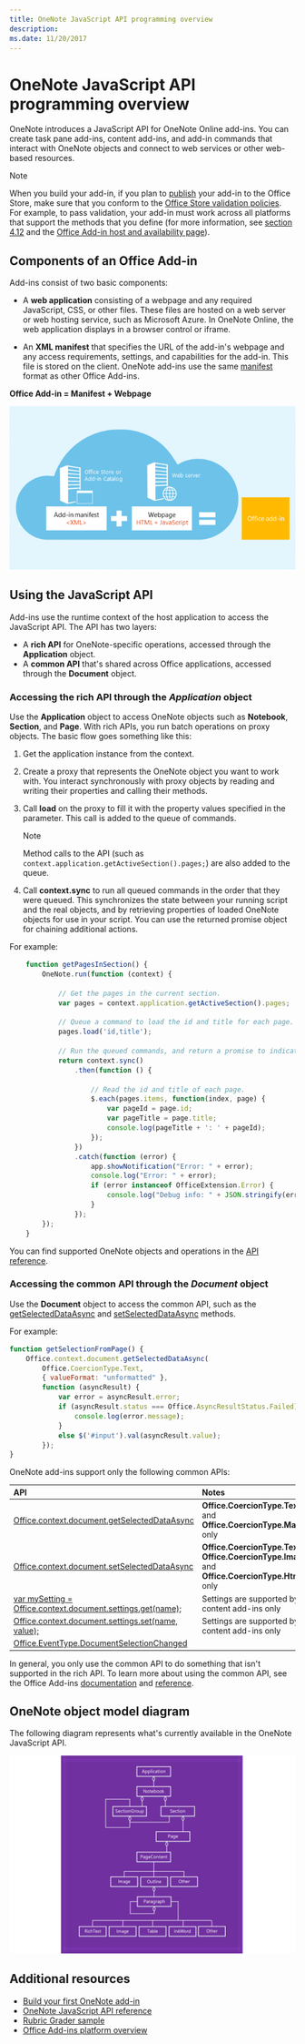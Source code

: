 ```yaml
---
title: OneNote JavaScript API programming overview
description: 
ms.date: 11/20/2017 
---
```


# OneNote JavaScript API programming overview

OneNote introduces a JavaScript API for OneNote Online add-ins. You can create task pane add-ins, content add-ins, and add-in commands that interact with OneNote objects and connect to web services or other web-based resources.

> [!NOTE]
> When you build your add-in, if you plan to [publish](../publish/publish.md) your add-in to the Office Store, make sure that you conform to the [Office Store validation policies](https://msdn.microsoft.com/en-us/library/jj220035.aspx). For example, to pass validation, your add-in must work across all platforms that support the methods that you define (for more information, see [section 4.12](https://msdn.microsoft.com/en-us/library/jj220035.aspx#Anchor_3) and the [Office Add-in host and availability page](https://dev.office.com/add-in-availability)).

## Components of an Office Add-in

Add-ins consist of two basic components:

- A **web application** consisting of a webpage and any required JavaScript, CSS, or other files. These files are hosted on a web server or web hosting service, such as Microsoft Azure. In OneNote Online, the web application displays in a browser control or iframe.
	
- An **XML manifest** that specifies the URL of the add-in's webpage and any access requirements, settings, and capabilities for the add-in. This file is stored on the client. OneNote add-ins use the same [manifest](https://dev.office.com/docs/add-ins/overview/add-in-manifests) format as other Office Add-ins.

**Office Add-in = Manifest + Webpage**

![An Office add-in consists of a manifest and webpage](../images/onenote-add-in.png)

## Using the JavaScript API

Add-ins use the runtime context of the host application to access the JavaScript API. The API has two layers: 

- A **rich API** for OneNote-specific operations, accessed through the **Application** object.
- A **common API** that's shared across Office applications, accessed through the **Document** object.

### Accessing the rich API through the *Application* object

Use the **Application** object to access OneNote objects such as **Notebook**, **Section**, and **Page**. With rich APIs, you run batch operations on proxy objects. The basic flow goes something like this: 

1. Get the application instance from the context.

2. Create a proxy that represents the OneNote object you want to work with. You interact synchronously with proxy objects by reading and writing their properties and calling their methods. 

3. Call **load** on the proxy to fill it with the property values specified in the parameter. This call is added to the queue of commands.

   > [!NOTE]
   > Method calls to the API (such as `context.application.getActiveSection().pages;`) are also added to the queue.

4. Call **context.sync** to run all queued commands in the order that they were queued. This synchronizes the state between your running script and the real objects, and by retrieving properties of loaded OneNote objects for use in your script. You can use the returned promise object for chaining additional actions.

For example: 

```js
    function getPagesInSection() {
        OneNote.run(function (context) {
            
            // Get the pages in the current section.
            var pages = context.application.getActiveSection().pages;
            
            // Queue a command to load the id and title for each page.            
            pages.load('id,title');
            
            // Run the queued commands, and return a promise to indicate task completion.
            return context.sync()
                .then(function () {
                    
                    // Read the id and title of each page. 
                    $.each(pages.items, function(index, page) {
                        var pageId = page.id;
                        var pageTitle = page.title;
                        console.log(pageTitle + ': ' + pageId); 
                    });
                })
                .catch(function (error) {
                    app.showNotification("Error: " + error);
                    console.log("Error: " + error);
                    if (error instanceof OfficeExtension.Error) {
                        console.log("Debug info: " + JSON.stringify(error.debugInfo));
                    }
                });
        });
    }
```

You can find supported OneNote objects and operations in the [API reference](https://dev.office.com/reference/add-ins/onenote/onenote-add-ins-javascript-reference).

### Accessing the common API through the *Document* object

Use the **Document** object to access the common API, such as the [getSelectedDataAsync](https://dev.office.com/reference/add-ins/shared/document.getselecteddataasync)
and [setSelectedDataAsync](https://dev.office.com/reference/add-ins/shared/document.setselecteddataasync) methods. 

For example:  

```js
function getSelectionFromPage() {
    Office.context.document.getSelectedDataAsync(
        Office.CoercionType.Text,
        { valueFormat: "unformatted" },
        function (asyncResult) {
            var error = asyncResult.error;
            if (asyncResult.status === Office.AsyncResultStatus.Failed) {
                console.log(error.message);
            }
            else $('#input').val(asyncResult.value);
        });
}
```
OneNote add-ins support only the following common APIs:

| API | Notes |
|:------|:------|
| [Office.context.document.getSelectedDataAsync](https://msdn.microsoft.com/en-us/library/office/fp142294.aspx) | **Office.CoercionType.Text** and **Office.CoercionType.Matrix** only |
| [Office.context.document.setSelectedDataAsync](https://msdn.microsoft.com/en-us/library/office/fp142145.aspx) | **Office.CoercionType.Text**, **Office.CoercionType.Image**, and **Office.CoercionType.Html** only | 
| [var mySetting = Office.context.document.settings.get(name);](https://msdn.microsoft.com/en-us/library/office/fp142180.aspx) | Settings are supported by content add-ins only | 
| [Office.context.document.settings.set(name, value);](https://msdn.microsoft.com/en-us/library/office/fp161063.aspx) | Settings are supported by content add-ins only | 
| [Office.EventType.DocumentSelectionChanged](https://dev.office.com/reference/add-ins/shared/document.selectionchanged.event) ||

In general, you only use the common API to do something that isn't supported in the rich API. To learn more about using the common API, see the Office Add-ins [documentation](https://dev.office.com/docs/add-ins/overview/office-add-ins) and [reference](https://dev.office.com/reference/add-ins/javascript-api-for-office).


<a name="om-diagram"></a>
## OneNote object model diagram 
The following diagram represents what's currently available in the OneNote JavaScript API.

  ![OneNote object model diagram](../images/onenote-om.png)


## Additional resources

- [Build your first OneNote add-in](onenote-add-ins-getting-started.md)
- [OneNote JavaScript API reference](https://dev.office.com/reference/add-ins/onenote/onenote-add-ins-javascript-reference)
- [Rubric Grader sample](https://github.com/OfficeDev/OneNote-Add-in-Rubric-Grader)
- [Office Add-ins platform overview](https://dev.office.com/docs/add-ins/overview/office-add-ins)
